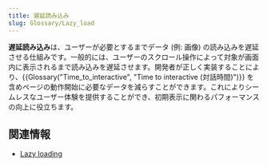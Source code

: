 ```yaml
---
title: 遅延読み込み
slug: Glossary/Lazy_load
---
```


**遅延読み込み**は、ユーザーが必要とするまでデータ (例: 画像) の読み込みを遅延させる仕組みです。一般的には、ユーザーのスクロール操作によって対象が画面内に表示されるまで読み込みを遅延させます。開発者が正しく実装することにより、{{Glossary("Time_to_interactive", "Time to interactive (対話時間)")}} を含めページの動作開始に必要なデータを減らすことができます。これによりシームレスなユーザー体験を提供することができ、初期表示に関わるパフォーマンスの向上に役立ちます。

## 関連情報

- [Lazy loading](/ja/docs/Web/Performance/Lazy_loading)
